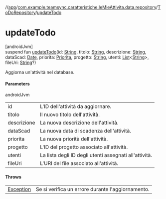 //[app](../../../index.md)/[com.example.teamsync.caratteristiche.leMieAttivita.data.repository](../index.md)/[ToDoRepository](index.md)/[updateTodo](update-todo.md)

# updateTodo

[androidJvm]\
suspend fun [updateTodo](update-todo.md)(id: [String](https://kotlinlang.org/api/latest/jvm/stdlib/kotlin/-string/index.html), titolo: [String](https://kotlinlang.org/api/latest/jvm/stdlib/kotlin/-string/index.html), descrizione: [String](https://kotlinlang.org/api/latest/jvm/stdlib/kotlin/-string/index.html), dataScad: [Date](https://developer.android.com/reference/kotlin/java/util/Date.html), priorita: [Priorita](../../com.example.teamsync.util/-priorita/index.md), progetto: [String](https://kotlinlang.org/api/latest/jvm/stdlib/kotlin/-string/index.html), utenti: [List](https://kotlinlang.org/api/latest/jvm/stdlib/kotlin.collections/-list/index.html)&lt;[String](https://kotlinlang.org/api/latest/jvm/stdlib/kotlin/-string/index.html)&gt;, fileUri: [String](https://kotlinlang.org/api/latest/jvm/stdlib/kotlin/-string/index.html)?)

Aggiorna un'attività nel database.

#### Parameters

androidJvm

| | |
|---|---|
| id | L'ID dell'attività da aggiornare. |
| titolo | Il nuovo titolo dell'attività. |
| descrizione | La nuova descrizione dell'attività. |
| dataScad | La nuova data di scadenza dell'attività. |
| priorita | La nuova priorità dell'attività. |
| progetto | L'ID del progetto associato all'attività. |
| utenti | La lista degli ID degli utenti assegnati all'attività. |
| fileUri | L'URI del file associato all'attività. |

#### Throws

| | |
|---|---|
| [Exception](https://kotlinlang.org/api/latest/jvm/stdlib/kotlin/-exception/index.html) | Se si verifica un errore durante l'aggiornamento. |
